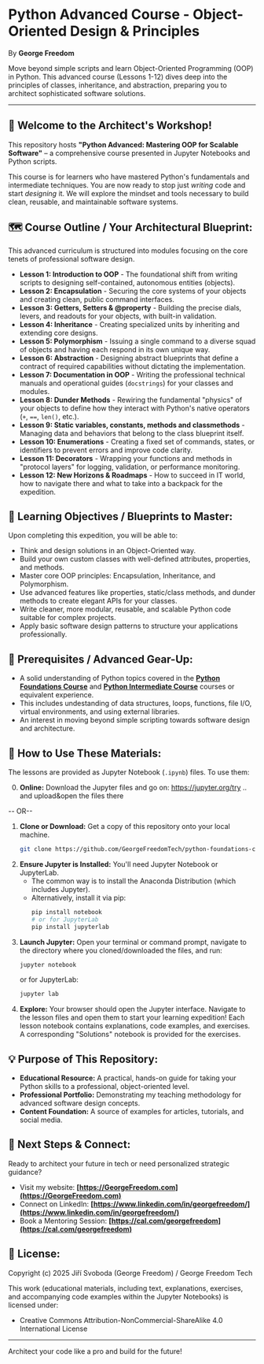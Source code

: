 # Python Advanced Course - Object-Oriented Design & Principles

By **George Freedom**

Move beyond simple scripts and learn Object-Oriented Programming (OOP) in Python. This advanced course (Lessons 1-12) dives deep into the principles of classes, inheritance, and abstraction, preparing you to architect sophisticated software solutions.

---

## 🚀 Welcome to the Architect's Workshop!
This repository hosts **"Python Advanced: Mastering OOP for Scalable Software"** – a comprehensive course presented in Jupyter Notebooks and Python scripts.

This course is for learners who have mastered Python's fundamentals and intermediate techniques. You are now ready to stop just *writing* code and start *designing* it. We will explore the mindset and tools necessary to build clean, reusable, and maintainable software systems.

## 🗺️ Course Outline / Your Architectural Blueprint:

This advanced curriculum is structured into modules focusing on the core tenets of professional software design.

* **Lesson 1: Introduction to OOP** - The foundational shift from writing scripts to designing self-contained, autonomous entities (objects).
* **Lesson 2: Encapsulation** - Securing the core systems of your objects and creating clean, public command interfaces.
* **Lesson 3: Getters, Setters & @property** - Building the precise dials, levers, and readouts for your objects, with built-in validation.
* **Lesson 4: Inheritance** - Creating specialized units by inheriting and extending core designs.
* **Lesson 5: Polymorphism** - Issuing a single command to a diverse squad of objects and having each respond in its own unique way.
* **Lesson 6: Abstraction** - Designing abstract blueprints that define a contract of required capabilities without dictating the implementation.
* **Lesson 7: Documentation in OOP** - Writing the professional technical manuals and operational guides (`docstrings`) for your classes and modules.
* **Lesson 8: Dunder Methods** - Rewiring the fundamental "physics" of your objects to define how they interact with Python's native operators (`+`, `==`, `len()`, etc.).
* **Lesson 9: Static variables, constants, methods and classmethods** - Managing data and behaviors that belong to the class blueprint itself.
* **Lesson 10: Enumerations** - Creating a fixed set of commands, states, or identifiers to prevent errors and improve code clarity.
* **Lesson 11: Decorators** - Wrapping your functions and methods in "protocol layers" for logging, validation, or performance monitoring.
* **Lesson 12: New Horizons & Roadmaps** - How to succeed in IT world, how to navigate there and what to take into a backpack for the expedition.
    
## 🎯 Learning Objectives / Blueprints to Master:

Upon completing this expedition, you will be able to:

* Think and design solutions in an Object-Oriented way.
* Build your own custom classes with well-defined attributes, properties, and methods.
* Master core OOP principles: Encapsulation, Inheritance, and Polymorphism.
* Use advanced features like properties, static/class methods, and dunder methods to create elegant APIs for your classes.
* Write cleaner, more modular, reusable, and scalable Python code suitable for complex projects.
* Apply basic software design patterns to structure your applications professionally.
    
## 🎒 Prerequisites / Advanced Gear-Up:

* A solid understanding of Python topics covered in the **[Python Foundations Course](https://github.com/GeorgeFreedomTech/python-foundations-course)** and **[Python Intermediate Course](https://github.com/GeorgeFreedomTech/python-intermediate-course)** courses or equivalent experience.
* This includes undestanding of data structures, loops, functions, file I/O, virtual environments, and using external libraries.
* An interest in moving beyond simple scripting towards software design and architecture.

## 🧭 How to Use These Materials:
    
The lessons are provided as Jupyter Notebook (`.ipynb`) files. To use them:

0. **Online:** Download the Jupyter files and go on: https://jupyter.org/try .. and upload&open the files there

-- OR--

1.  **Clone or Download:** Get a copy of this repository onto your local machine.
    ```bash
    git clone https://github.com/GeorgeFreedomTech/python-foundations-course.git
    ```
2.  **Ensure Jupyter is Installed:** You'll need Jupyter Notebook or JupyterLab.
    * The common way is to install the Anaconda Distribution (which includes Jupyter).
    * Alternatively, install it via pip:
        ```bash
        pip install notebook
        # or for JupyterLab
        pip install jupyterlab
        ```
3.  **Launch Jupyter:** Open your terminal or command prompt, navigate to the directory where you cloned/downloaded the files, and run:
    ```bash
    jupyter notebook
    ```
    or for JupyterLab:
    ```bash
    jupyter lab
    ```
4.  **Explore:** Your browser should open the Jupyter interface. Navigate to the lesson files and open them to start your learning expedition! Each lesson notebook contains explanations, code examples, and exercises. A corresponding "Solutions" notebook is provided for the exercises.

## 💡 Purpose of This Repository:

* **Educational Resource:** A practical, hands-on guide for taking your Python skills to a professional, object-oriented level.
* **Professional Portfolio:** Demonstrating my teaching methodology for advanced software design concepts.
* **Content Foundation:** A source of examples for articles, tutorials, and social media.
    
## 🔗 Next Steps & Connect:

Ready to architect your future in tech or need personalized strategic guidance?

* Visit my website: **[https://GeorgeFreedom.com](https://GeorgeFreedom.com)**
* Connect on LinkedIn: **[https://www.linkedin.com/in/georgefreedom/](https://www.linkedin.com/in/georgefreedom/)**
* Book a Mentoring Session: **[https://cal.com/georgefreedom](https://cal.com/georgefreedom)**

## 📜 License:

Copyright (c) 2025 Jiří Svoboda (George Freedom) / George Freedom Tech

This work (educational materials, including text, explanations, exercises, and accompanying code examples within the Jupyter Notebooks) is licensed under:
* Creative Commons Attribution-NonCommercial-ShareAlike 4.0 International License

---

Architect your code like a pro and build for the future!
